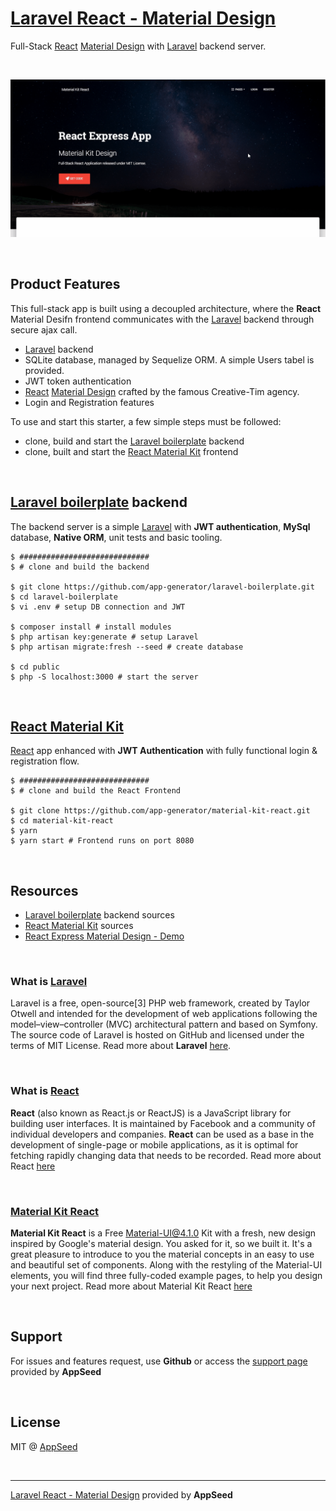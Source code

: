 # [Laravel React - Material Design](https://appseed.us/apps/react/laravel/material-kit-creative-tim)

Full-Stack [React](https://reactjs.org/) [Material Design](https://demos.creative-tim.com/material-kit-react?ref=appseed) with [Laravel](https://laravel.com/) backend server.

<br />

![Laravel React Material Design - Gif animated presentation.](https://github.com/app-generator/static/blob/master/products/laravel-react-material-design-intro.gif?raw=true)

<br />

## Product Features

This full-stack app is built using a decoupled architecture, where the **React** Material Desifn frontend communicates with the [Laravel](https://laravel.com/) backend through secure ajax call.

 - [Laravel](https://laravel.com/) backend
 - SQLite database, managed by Sequelize ORM. A simple Users tabel is provided.
 - JWT token authentication
 - [React](https://reactjs.org/) [Material Design](https://demos.creative-tim.com/material-kit-react?ref=appseed) crafted by the famous Creative-Tim agency.
 - Login and Registration features

To use and start this starter, a few simple steps must be followed: 

 - clone, build and start the [Laravel boilerplate](https://github.com/app-generator/laravel-boilerplate) backend
 - clone, built and start the [React Material Kit](https://github.com/app-generator/react-material-kit) frontend

<br />

## [Laravel boilerplate](https://github.com/app-generator/laravel-boilerplate) backend 
 
The backend server is a simple [Laravel](https://laravel.com/) with **JWT authentication**, **MySql** database, **Native ORM**, unit tests and basic tooling.
 
```
$ #############################
$ # clone and build the backend

$ git clone https://github.com/app-generator/laravel-boilerplate.git
$ cd laravel-boilerplate
$ vi .env # setup DB connection and JWT 

$ composer install # install modules
$ php artisan key:generate # setup Laravel
$ php artisan migrate:fresh --seed # create database

$ cd public 
$ php -S localhost:3000 # start the server 

```

<br />

## [React Material Kit](https://github.com/app-generator/react-material-kit)

[React](https://reactjs.org/) app enhanced with **JWT Authentication** with fully functional login & registration flow. 

```
$ #############################
$ # clone and build the React Frontend

$ git clone https://github.com/app-generator/material-kit-react.git
$ cd material-kit-react
$ yarn
$ yarn start # Frontend runs on port 8080
```

<br />

## Resources

 - [Laravel boilerplate](https://github.com/app-generator/laravel-boilerplate) backend sources
 - [React Material Kit](https://github.com/app-generator/react-material-kit) sources
 - [React Express Material Design - Demo](https://react-express-material-kit.appseed.us/)

<br />

### What is [Laravel](https://laravel.com/)

Laravel is a free, open-source[3] PHP web framework, created by Taylor Otwell and intended for the development of web applications following the model–view–controller (MVC) architectural pattern and based on Symfony. The source code of Laravel is hosted on GitHub and licensed under the terms of MIT License. Read more about **Laravel** [here](https://en.wikipedia.org/wiki/Laravel).

<br />

### What is [React](https://reactjs.org/)

**React** (also known as React.js or ReactJS) is a JavaScript library for building user interfaces. It is maintained by Facebook and a community of individual developers and companies. **React** can be used as a base in the development of single-page or mobile applications, as it is optimal for fetching rapidly changing data that needs to be recorded. Read more about React [here](https://reactjs.org/)

<br />

### [Material Kit React](https://www.creative-tim.com/product/material-kit-react)

**Material Kit React** is a Free Material-UI@4.1.0 Kit with a fresh, new design inspired by Google's material design. You asked for it, so we built it. It's a great pleasure to introduce to you the material concepts in an easy to use and beautiful set of components. Along with the restyling of the Material-UI elements, you will find three fully-coded example pages, to help you design your next project. Read more about Material Kit React [here](https://www.creative-tim.com/product/material-kit-react)

<br />

## Support

For issues and features request, use **Github** or access the [support page](https://appseed.us/support) provided by **AppSeed** 

<br />

## License
MIT @ [AppSeed](https://appseed.us)

<br />

---
[Laravel React - Material Design](https://appseed.us/apps/react/laravel/material-kit-creative-tim) provided by **AppSeed**
